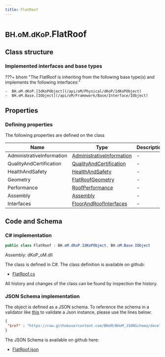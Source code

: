 ```yaml
---
title: FlatRoof
---
```


# <small>BH.oM.dKoP.</small>**FlatRoof**



## Class structure

### Implemented interfaces and base types

???+ bhom "The FlatRoof is inheriting from the following base type(s) and implements the following interfaces:"

    -  BH.oM.dKoP.[IdKoPObject](/api/oM/Physical/dKoP/IdKoPObject)
    -  BH.oM.Base.[IObject](/api/oM/Framework/Base/Interface/IObject)


## Properties



### Defining properties

The following properties are defined on the class

| Name             | Type             | Description      | Quantity         |
|------------------|------------------|------------------|------------------|
| AdministrativeInformation | [AdministrativeInformation](/api/oM/Physical/dKoP/AdministrativeInformation/AdministrativeInformation) | - | - |
| QualityAndCertification | [QualityAndCertification](/api/oM/Physical/dKoP/QualityAndCertification/QualityAndCertification) | - | - |
| HealthAndSafety | [HealthAndSafety](/api/oM/Physical/dKoP/HealthAndSafety/HealthAndSafety) | - | - |
| Geometry | [FlatRoofGeometry](/api/oM/Physical/dKoP/Geometry/FlatRoofGeometry) | - | - |
| Performance | [RoofPerformance](/api/oM/Physical/dKoP/Perfomance/RoofPerformance) | - | - |
| Assembly | [Assembly](/api/oM/Physical/dKoP/Assembly/Assembly) | - | - |
| Interfaces | [FloorAndRoofInterfaces](/api/oM/Physical/dKoP/Interfaces/FloorAndRoofInterfaces) | - | - |


## Code and Schema

### C# implementation

``` C# title="C#"
public class FlatRoof : BH.oM.dKoP.IdKoPObject, BH.oM.Base.IObject
```

Assembly: dKoP_oM.dll

The class is defined in C#. The class definition is available on github:

- [FlatRoof.cs](https://github.com/BHoM/dKoP_Toolkit/blob/develop/dKoP_oM/Schemas\FlatRoof.cs)

All history and changes of the class can be found by inspection the history.
### JSON Schema implementation

The object is defined as a JSON schema. To reference the schema in a validator like [this](https://www.jsonschemavalidator.net/) to validate a Json instance, please use the lines below:

``` json title="JSON Schema"
{
 "$ref" : "https://raw.githubusercontent.com/BHoM/BHoM_JSONSchema/develop/dKoP_oM/FlatRoof.json"
}
```

The JSON Schema is available on github here:

- [FlatRoof.json](https://github.com/BHoM/BHoM_JSONSchema/blob/develop/dKoP_oM/FlatRoof.json)
